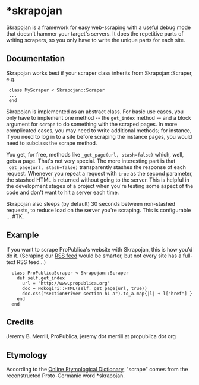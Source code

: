 *skrapojan
==========
Skrapojan is a framework for easy web-scraping with a useful debug mode that doesn't hammer your target's servers. It does the repetitive parts of writing scrapers, so you only have to write the unique parts for each site.

Documentation
----------------------
Skrapojan works best if your scraper class inherits from Skrapojan::Scraper, e.g. 

     class MyScraper < Skrapojan::Scraper 
     ...
     end

Skrapojan is implemented as an abstract class. For basic use cases, you only have to implement one method -- the `get_index` method -- and a block argument for `scrape` to do something with the scraped pages. In more complicated cases, you may need to write additional methods; for instance, if you need to log in to a site before scraping the instance pages, you would need to subclass the scrape method.

You get, for free, methods like `_get_page(url, stash=false)` which, well, gets a page. That's not very special. The more interesting part is that `_get_page(url, stash=false)` transparently stashes the response of each request. Whenever you repeat a request with `true` as the second parameter, the stashed HTML is returned without going to the server. This is helpful in the development stages of a project when you're testing some aspect of the code and don't want to hit a server each time.

Skrapojan also sleeps (by default) 30 seconds between non-stashed requests, to reduce load on the server you're scraping. This is configurable ... #TK. 

Example
----------------------
If you want to scrape ProPublica's website with Skrapojan, this is how you'd do it. (Scraping our [RSS feed](http://feeds.propublica.org/propublica/main) would be smarter, but not every site has a full-text RSS feed...)


      class ProPublicaScraper < Skrapojan::Scraper
        def self.get_index
          url = "http://www.propublica.org"
          doc = Nokogiri::HTML(self._get_page(url, true))
          doc.css("section#river section h1 a").to_a.map{|l| + l["href"] }
        end
      end


Credits
----------------------
Jeremy B. Merrill, ProPublica, jeremy dot merrill at propublica dot org

Etymology
----------------------
According to the [Online Etymological Dictionary](http://www.etymonline.com/index.php?allowed_in_frame=0&search=scrape&searchmode=none), "scrape" comes from the reconstructed Proto-Germanic word *skrapojan.